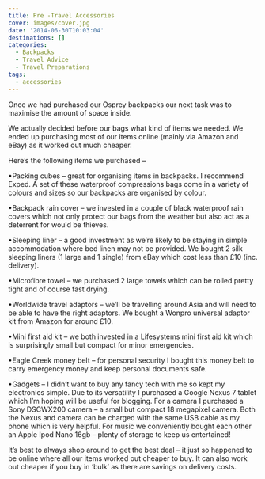 ```yaml
---
title: Pre -Travel Accessories
cover: images/cover.jpg
date: '2014-06-30T10:03:04'
destinations: []
categories:
  - Backpacks
  - Travel Advice
  - Travel Preparations
tags:
  - accessories
---
```

Once we had purchased our Osprey backpacks our next task was to maximise the amount of space inside.

We actually decided before our bags what kind of items we needed. We ended up purchasing most of our items online (mainly via Amazon and eBay) as it worked out much cheaper.

Here’s the following items we purchased –

•Packing cubes – great for organising items in backpacks. I recommend Exped. A set of these waterproof compressions bags come in a variety of colours and sizes so our backpacks are organised by colour.

•Backpack rain cover – we invested in a couple of black waterproof rain covers which not only protect our bags from the weather but also act as a deterrent for would be thieves.

•Sleeping liner – a good investment as we’re likely to be staying in simple accommodation where bed linen may not be provided. We bought 2 silk sleeping liners (1 large and 1 single) from eBay which cost less than £10 (inc. delivery).

•Microfibre towel – we purchased 2 large towels which can be rolled pretty tight and of course fast drying.

•Worldwide travel adaptors – we’ll be travelling around Asia and will need to be able to have the right adaptors. We bought a Wonpro universal adaptor kit from Amazon for around £10.

•Mini first aid kit – we both invested in a Lifesystems mini first aid kit which is surprisingly small but compact for minor emergencies.

•Eagle Creek money belt – for personal security I bought this money belt to carry emergency money and keep personal documents safe.

•Gadgets – I didn’t want to buy any fancy tech with me so kept my electronics simple. Due to its versatility I purchased a Google Nexus 7 tablet which I’m hoping will be useful for blogging. For a camera I purchased a Sony DSCWX200 camera – a small but compact 18 megapixel camera. Both the Nexus and camera can be charged with the same USB cable as my phone which is very helpful. For music we conveniently bought each other an Apple Ipod Nano 16gb – plenty of storage to keep us entertained!

It’s best to always shop around to get the best deal – it just so happened to be online where all our items worked out cheaper to buy. It can also work out cheaper if you buy in ‘bulk’ as there are savings on delivery costs.
